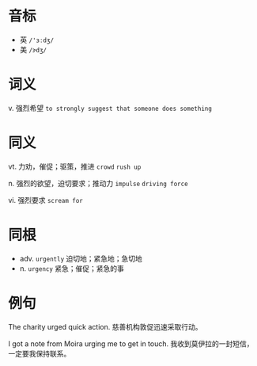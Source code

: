 # 音标

- 英 `/'ɜːdʒ/`
- 美 `/ɝdʒ/`

# 词义

v. 强烈希望
`to strongly suggest that someone does something`

# 同义

vt. 力劝，催促；驱策，推进
`crowd` `rush up`

n. 强烈的欲望，迫切要求；推动力
`impulse` `driving force`

vi. 强烈要求
`scream for`

# 同根

- adv. `urgently` 迫切地；紧急地；急切地
- n. `urgency` 紧急；催促；紧急的事

# 例句

The charity urged quick action.
慈善机构敦促迅速采取行动。

I got a note from Moira urging me to get in touch.
我收到莫伊拉的一封短信，一定要我保持联系。


